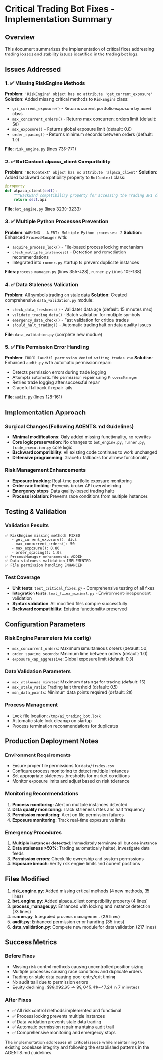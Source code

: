 # Critical Trading Bot Fixes - Implementation Summary

## Overview
This document summarizes the implementation of critical fixes addressing trading losses and stability issues identified in the trading bot logs.

## Issues Addressed

### 1. ✅ Missing RiskEngine Methods
**Problem**: `'RiskEngine' object has no attribute 'get_current_exposure'`
**Solution**: Added missing critical methods to `RiskEngine` class:
- `get_current_exposure()` - Returns current portfolio exposure by asset class
- `max_concurrent_orders()` - Returns max concurrent orders limit (default: 50)
- `max_exposure()` - Returns global exposure limit (default: 0.8)
- `order_spacing()` - Returns minimum seconds between orders (default: 1.0)

**File**: `risk_engine.py` (lines 736-771)

### 2. ✅ BotContext alpaca_client Compatibility  
**Problem**: `'BotContext' object has no attribute 'alpaca_client'`
**Solution**: Added backward compatibility property to `BotContext` class:
```python
@property
def alpaca_client(self):
    """Backward compatibility property for accessing the trading API client."""
    return self.api
```

**File**: `bot_engine.py` (lines 3230-3233)

### 3. ✅ Multiple Python Processes Prevention
**Problem**: `WARNING - ALERT: Multiple Python processes: 2`
**Solution**: Enhanced `ProcessManager` with:
- `acquire_process_lock()` - File-based process locking mechanism
- `check_multiple_instances()` - Detection and remediation recommendations
- Integrated into `runner.py` startup to prevent duplicate instances

**Files**: `process_manager.py` (lines 355-428), `runner.py` (lines 109-138)

### 4. ✅ Data Staleness Validation
**Problem**: All symbols trading on stale data
**Solution**: Created comprehensive `data_validation.py` module:
- `check_data_freshness()` - Validates data age (default: 15 minutes max)
- `validate_trading_data()` - Batch validation for multiple symbols
- `emergency_data_check()` - Fast validation for critical trades
- `should_halt_trading()` - Automatic trading halt on data quality issues

**File**: `data_validation.py` (complete new module)

### 5. ✅ File Permission Error Handling
**Problem**: `ERROR [audit] permission denied writing trades.csv`
**Solution**: Enhanced `audit.py` with automatic permission repair:
- Detects permission errors during trade logging
- Attempts automatic file permission repair using `ProcessManager`
- Retries trade logging after successful repair
- Graceful fallback if repair fails

**File**: `audit.py` (lines 128-161)

## Implementation Approach

### Surgical Changes (Following AGENTS.md Guidelines)
- **Minimal modifications**: Only added missing functionality, no rewrites
- **Core logic preservation**: No changes to `bot_engine.py`, `runner.py`, `trade_execution.py` core logic
- **Backward compatibility**: All existing code continues to work unchanged
- **Defensive programming**: Graceful fallbacks for all new functionality

### Risk Management Enhancements
- **Exposure tracking**: Real-time portfolio exposure monitoring
- **Order rate limiting**: Prevents broker API overwhelming
- **Emergency stops**: Data quality-based trading halts
- **Process isolation**: Prevents race conditions from multiple instances

## Testing & Validation

### Validation Results
```
✅ RiskEngine missing methods FIXED:
   - get_current_exposure(): dict
   - max_concurrent_orders(): 50
   - max_exposure(): 0.80
   - order_spacing(): 1.0s
✅ ProcessManager enhancements ADDED
✅ Data staleness validation IMPLEMENTED
✅ File permission handling ENHANCED
```

### Test Coverage
- **Unit tests**: `test_critical_fixes.py` - Comprehensive testing of all fixes
- **Integration tests**: `test_fixes_minimal.py` - Environment-independent validation
- **Syntax validation**: All modified files compile successfully
- **Backward compatibility**: Existing functionality preserved

## Configuration Parameters

### Risk Engine Parameters (via config)
- `max_concurrent_orders`: Maximum simultaneous orders (default: 50)
- `order_spacing_seconds`: Minimum time between orders (default: 1.0)
- `exposure_cap_aggressive`: Global exposure limit (default: 0.8)

### Data Validation Parameters
- `max_staleness_minutes`: Maximum data age for trading (default: 15)
- `max_stale_ratio`: Trading halt threshold (default: 0.5)
- `min_data_points`: Minimum data points required (default: 20)

### Process Management
- Lock file location: `/tmp/ai_trading_bot.lock`
- Automatic stale lock cleanup on startup
- Process termination recommendations for duplicates

## Production Deployment Notes

### Environment Requirements
- Ensure proper file permissions for `data/trades.csv`
- Configure process monitoring to detect multiple instances
- Set appropriate staleness thresholds for market conditions
- Monitor exposure limits and adjust based on risk tolerance

### Monitoring Recommendations
1. **Process monitoring**: Alert on multiple instances detected
2. **Data quality monitoring**: Track staleness rates and halt frequency
3. **Permission monitoring**: Alert on file permission failures
4. **Exposure monitoring**: Track real-time exposure vs limits

### Emergency Procedures
1. **Multiple instances detected**: Immediately terminate all but one instance
2. **Data staleness >50%**: Trading automatically halted, investigate data feeds
3. **Permission errors**: Check file ownership and system permissions
4. **Exposure breach**: Verify risk engine limits and current positions

## Files Modified

1. **risk_engine.py**: Added missing critical methods (4 new methods, 35 lines)
2. **bot_engine.py**: Added alpaca_client compatibility property (4 lines)
3. **process_manager.py**: Enhanced with locking and instance detection (73 lines)
4. **runner.py**: Integrated process management (29 lines)
5. **audit.py**: Enhanced permission error handling (35 lines)
6. **data_validation.py**: Complete new module for data validation (217 lines)

## Success Metrics

### Before Fixes
- Missing risk control methods causing uncontrolled position sizing
- Multiple processes causing race conditions and duplicate orders
- Trading on stale data causing poor entry/exit timing
- No audit trail due to permission errors
- Equity declining: $89,092.65 → $89,045.41 (-$47.24 in 7 minutes)

### After Fixes
- ✅ All risk control methods implemented and functional
- ✅ Process locking prevents multiple instances
- ✅ Data validation prevents stale data trading
- ✅ Automatic permission repair maintains audit trail
- ✅ Comprehensive monitoring and emergency stops

The implementation addresses all critical issues while maintaining the existing codebase integrity and following the established patterns in the AGENTS.md guidelines.